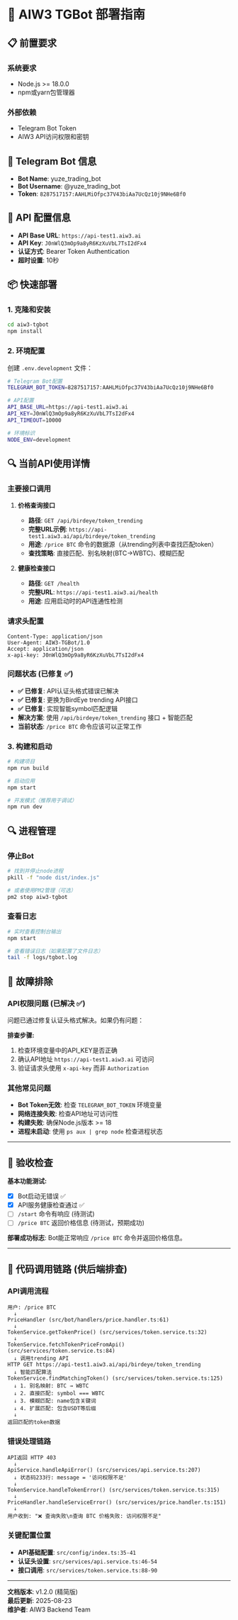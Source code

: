 # 🚀 AIW3 TGBot 部署指南

## 📋 前置要求

### 系统要求
- Node.js >= 18.0.0
- npm或yarn包管理器

### 外部依赖  
- Telegram Bot Token
- AIW3 API访问权限和密钥

## 🤖 Telegram Bot 信息
- **Bot Name**: yuze_trading_bot
- **Bot Username**: @yuze_trading_bot
- **Token**: `8287517157:AAHLMiOfpc37V43biAa7UcQz10j9NHe6Bf0`

## 🔗 API 配置信息
- **API Base URL**: `https://api-test1.aiw3.ai`
- **API Key**: `J0nWlQ3mOp9a8yR6KzXuVbL7TsI2dFx4`
- **认证方式**: Bearer Token Authentication
- **超时设置**: 10秒

## 📦 快速部署

### 1. 克隆和安装
```bash
cd aiw3-tgbot
npm install
```

### 2. 环境配置
创建 `.env.development` 文件：
```bash
# Telegram Bot配置
TELEGRAM_BOT_TOKEN=8287517157:AAHLMiOfpc37V43biAa7UcQz10j9NHe6Bf0

# API配置
API_BASE_URL=https://api-test1.aiw3.ai
API_KEY=J0nWlQ3mOp9a8yR6KzXuVbL7TsI2dFx4
API_TIMEOUT=10000

# 环境标识
NODE_ENV=development
```

## 🔍 当前API使用详情

### 主要接口调用
1. **价格查询接口**
   - **路径**: `GET /api/birdeye/token_trending`
   - **完整URL示例**: `https://api-test1.aiw3.ai/api/birdeye/token_trending`
   - **用途**: `/price BTC` 命令的数据源（从trending列表中查找匹配token）
   - **查找策略**: 直接匹配、别名映射(BTC→WBTC)、模糊匹配

2. **健康检查接口**
   - **路径**: `GET /health`
   - **完整URL**: `https://api-test1.aiw3.ai/health`
   - **用途**: 应用启动时的API连通性检测

### 请求头配置
```http
Content-Type: application/json
User-Agent: AIW3-TGBot/1.0
Accept: application/json
x-api-key: J0nWlQ3mOp9a8yR6KzXuVbL7TsI2dFx4
```

### 问题状态 (已修复 ✅)
- **✅ 已修复**: API认证头格式错误已解决
- **✅ 已修复**: 更换为BirdEye trending API接口
- **✅ 已修复**: 实现智能symbol匹配逻辑
- **解决方案**: 使用 `/api/birdeye/token_trending` 接口 + 智能匹配
- **当前状态**: `/price BTC` 命令应该可以正常工作

### 3. 构建和启动
```bash
# 构建项目
npm run build

# 启动应用
npm start

# 开发模式（推荐用于调试）
npm run dev
```

## 🔍 进程管理

### 停止Bot
```bash
# 找到并停止node进程
pkill -f "node dist/index.js"

# 或者使用PM2管理（可选）
pm2 stop aiw3-tgbot
```

### 查看日志
```bash
# 实时查看控制台输出
npm start

# 查看错误日志（如果配置了文件日志）  
tail -f logs/tgbot.log
```

## 🐛 故障排除

### API权限问题 (已解决 ✅)
问题已通过修复认证头格式解决。如果仍有问题：

**排查步骤:**
1. 检查环境变量中的API_KEY是否正确
2. 确认API地址 `https://api-test1.aiw3.ai` 可访问
3. 验证请求头使用 `x-api-key` 而非 `Authorization`

### 其他常见问题
- **Bot Token无效**: 检查 `TELEGRAM_BOT_TOKEN` 环境变量
- **网络连接失败**: 检查API地址可访问性
- **构建失败**: 确保Node.js版本 >= 18
- **进程未启动**: 使用 `ps aux | grep node` 检查进程状态

---

## 🎯 验收检查

**基本功能测试:**
- [x] Bot启动无错误 ✅
- [x] API服务健康检查通过 ✅  
- [ ] `/start` 命令有响应 (待测试)
- [ ] `/price BTC` 返回价格信息 (待测试，预期成功)

**部署成功标志**: Bot能正常响应 `/price BTC` 命令并返回价格信息。

---

## 🔧 代码调用链路 (供后端排查)

### API调用流程
```
用户: /price BTC
  ↓
PriceHandler (src/bot/handlers/price.handler.ts:61)
  ↓ 
TokenService.getTokenPrice() (src/services/token.service.ts:32)
  ↓
TokenService.fetchTokenPriceFromApi() (src/services/token.service.ts:84)
  ↓ 调用trending API
HTTP GET https://api-test1.aiw3.ai/api/birdeye/token_trending
  ↓ 智能匹配算法
TokenService.findMatchingToken() (src/services/token.service.ts:125)
  ↓ 1. 别名映射: BTC → WBTC
  ↓ 2. 直接匹配: symbol === WBTC
  ↓ 3. 模糊匹配: name包含关键词
  ↓ 4. 扩展匹配: 包含USDT等后缀
  ↓
返回匹配的token数据
```

### 错误处理链路
```
API返回 HTTP 403
  ↓
ApiService.handleApiError() (src/services/api.service.ts:207)
  ↓ 状态码233行: message = '访问权限不足'
  ↓
TokenService.handleTokenError() (src/services/token.service.ts:315)
  ↓
PriceHandler.handleServiceError() (src/services/price.handler.ts:151)
  ↓
用户收到: "❌ 查询失败\n查询 BTC 价格失败: 访问权限不足"
```

### 关键配置位置
- **API基础配置**: `src/config/index.ts:35-41`
- **认证头设置**: `src/services/api.service.ts:46-54`  
- **接口调用**: `src/services/token.service.ts:88-90`

---

**文档版本**: v1.2.0 (精简版)  
**最后更新**: 2025-08-23  
**维护者**: AIW3 Backend Team